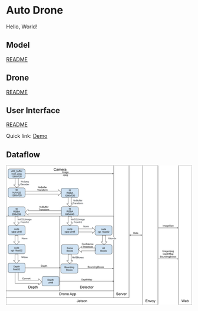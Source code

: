 # Auto Drone
Hello, World!

## Model
[README](model/) 

## Drone
[README](jetson/) 

## User Interface
[README](web-app/) 

Quick link: [Demo](https://io.kand.dev/drone)

## Dataflow
![Dataflow](./img/Dataflow.svg)
